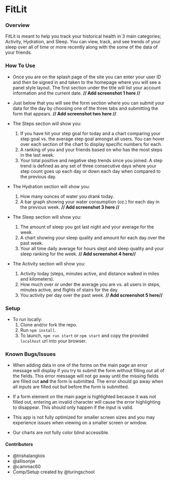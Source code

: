 # FitLit

### Overview

FitLit is meant to help you track your historical health in 3 main categories; Activity, Hydration, and Sleep. You can
view, track, and see trends of your sleep over all of time or more recently along with the some of the data of your friends.
### How To Use

- Once you are on the splash page of the site you can enter your user ID and then be signed in and taken to the homepage where you will see a panel style layout. The first section under the title will list your account information and the current date.
**// Add screenshot 1 here //**

- Just below that you will see the form section where you can submit your data for the day by choosing one of the three tabs and submitting the form that appears.
**// Add screenshot two here //**

- The Steps section will show you:
    1. If you have hit your step goal for today and a chart comparing your step goal vs. the average step goal amongst all users. You can hover over each section of the chart to display specific numbers for each.
    2. A ranking of you and your friends based on who has the most steps in the last week.
    3. Your total positive and negative step trends since you joined. A step trend is defined as any set of three consecutive days where your step count goes up each day or down each day when compared to the previous day.

- The Hydration section will show you:
    1. How many ounces of water you drank today.
    2. A bar graph showing your water consumption (oz.) for each day in the previous week.
**// Add screenshot 3 here //**

- The Sleep section will show you:
    1. The amount of sleep you got last night and your average for the week.
    2. A chart showing your sleep quality and amount for each day over the past week.
    3. Your all time daily average for hours slept and sleep quality and your sleep ranking for the week.
**// Add screenshot 4 here//**

- The Activity section will show you:
    1. Activity today (steps, minutes active, and distance walked in miles and kilometers).
    2. How much over or under the average you are vs. all users in steps, minutes active, and flights of stairs for the day.
    3. You activity per day over the past week.
**// Add screenshot 5 here//**

### Setup

- To run locally:
    1. Clone and/or fork the repo.
    2. Run `npm install`.
    3. To launch, `npm run start` or `npm start` and copy the provided `localhost` url into your browser.

### Known Bugs/Issues

  - When adding data in one of the forms on the main page an error message will display if you try to submit the form without filling out all of the fields. This error message will not go away until the missing fields are filled out **and** the form is submitted. The error should go away when all inputs are filled out but before the form is submitted.

  - If a form element on the main page is highlighted because it was not filled out, entering an invalid character will cause the error highlighting to disappear. This should only happen if the input is valid.

  - This app is not fully optimized for smaller screen sizes and you may experience issues when viewing on a smaller screen or window.

  - Our charts are not fully color blind accessible.

#### Contributors

  - @trishalanglois
  - @allisonjw
  - @cammac60
  - Comp/Setup created by @turingschool
